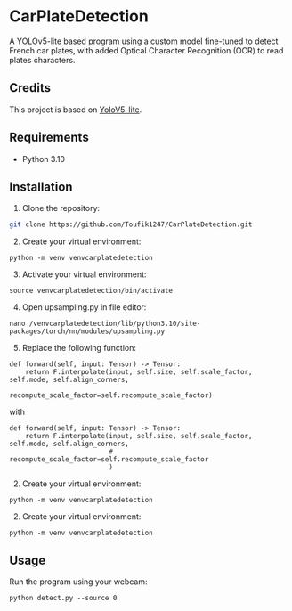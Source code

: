# CarPlateDetection

A YOLOv5-lite based program using a custom model fine-tuned to detect French car plates, with added Optical Character Recognition (OCR) to read plates characters.

## Credits 

This project is based on [YoloV5-lite](https://github.com/ppogg/YOLOv5-Lite).

## Requirements

- Python 3.10

## Installation 

1. Clone the repository:

```bash
git clone https://github.com/Toufik1247/CarPlateDetection.git
```

2. Create your virtual environment:

```
python -m venv venvcarplatedetection
```

3. Activate your virtual environment:

```
source venvcarplatedetection/bin/activate
```

4. Open upsampling.py in file editor:

```
nano /venvcarplatedetection/lib/python3.10/site-packages/torch/nn/modules/upsampling.py
```

5. Replace the following function:

```
def forward(self, input: Tensor) -> Tensor:
    return F.interpolate(input, self.size, self.scale_factor, self.mode, self.align_corners,
                         recompute_scale_factor=self.recompute_scale_factor)

```

with

```
def forward(self, input: Tensor) -> Tensor:
    return F.interpolate(input, self.size, self.scale_factor, self.mode, self.align_corners,
                         # recompute_scale_factor=self.recompute_scale_factor
                         )
```

2. Create your virtual environment:

```
python -m venv venvcarplatedetection
```

2. Create your virtual environment:

```
python -m venv venvcarplatedetection
```

## Usage

Run the program using your webcam:

```
python detect.py --source 0
```